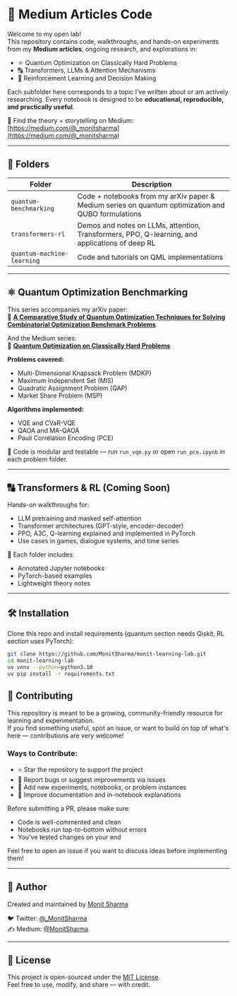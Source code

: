 # 🧠 Medium Articles Code

Welcome to my open lab!  
This repository contains code, walkthroughs, and hands-on experiments from my **Medium articles**, ongoing research, and explorations in:

- ⚛️ Quantum Optimization on Classically Hard Problems
- 🔠 Transformers, LLMs & Attention Mechanisms
- 🤖 Reinforcement Learning and Decision Making

Each subfolder here corresponds to a topic I’ve written about or am actively researching. Every notebook is designed to be **educational, reproducible, and practically useful**.

📄 Find the theory + storytelling on Medium:  
[https://medium.com/@_monitsharma](https://medium.com/@_monitsharma)

---

## 📂 Folders

| Folder                  | Description                                                                                           |
|------------------------|-------------------------------------------------------------------------------------------------------|
| `quantum-benchmarking` | Code + notebooks from my arXiv paper & Medium series on quantum optimization and QUBO formulations   |
| `transformers-rl`      | Demos and notes on LLMs, attention, Transformers, PPO, Q-learning, and applications of deep RL        |
| `quantum-machine-learning` | Code and tutorials on QML implementations|

---

## ⚛️ Quantum Optimization Benchmarking

This series accompanies my arXiv paper:  
📄 **[A Comparative Study of Quantum Optimization Techniques for Solving Combinatorial Optimization Benchmark Problems](https://arxiv.org/abs/2503.12121)**

And the Medium series:  
📰 **[Quantum Optimization on Classically Hard Problems](https://medium.com/@_MonitSharma)**

**Problems covered:**
- Multi-Dimensional Knapsack Problem (MDKP)
- Maximum Independent Set (MIS)
- Quadratic Assignment Problem (QAP)
- Market Share Problem (MSP)

**Algorithms implemented:**
- VQE and CVaR-VQE
- QAOA and MA-QAOA
- Pauli Correlation Encoding (PCE)

🧪 Code is modular and testable — run `run_vqe.py` or open `run_pce.ipynb` in each problem folder.

---

## 🔠 Transformers & RL (Coming Soon)

Hands-on walkthroughs for:
- LLM pretraining and masked self-attention
- Transformer architectures (GPT-style, encoder-decoder)
- PPO, A3C, Q-learning explained and implemented in PyTorch
- Use cases in games, dialogue systems, and time series

🧠 Each folder includes:
- Annotated Jupyter notebooks
- PyTorch-based examples
- Lightweight theory notes

---

## 🛠️ Installation

Clone this repo and install requirements (quantum section needs Qiskit, RL section uses PyTorch):

```bash
git clone https://github.com/MonitSharma/monit-learning-lab.git
cd monit-learning-lab
uv venv --python=python3.10
uv pip install -r requirements.txt
```


## 🤝 Contributing

This repository is meant to be a growing, community-friendly resource for learning and experimentation.  
If you find something useful, spot an issue, or want to build on top of what's here — contributions are very welcome!

### Ways to Contribute:
- ⭐ Star the repository to support the project
- 🐛 Report bugs or suggest improvements via issues
- 🧪 Add new experiments, notebooks, or problem instances
- 📖 Improve documentation and in-notebook explanations

Before submitting a PR, please make sure:
- Code is well-commented and clean
- Notebooks run top-to-bottom without errors
- You've tested changes on your end

Feel free to open an issue if you want to discuss ideas before implementing them!

---

## 👤 Author

Created and maintained by [Monit Sharma](https://github.com/MonitSharma)  

🐦 Twitter: [@_MonitSharma](https://twitter.com/_MonitSharma)  
✍️ Medium: [@MonitSharma](https://medium.com/@_monitsharma)

---

## 📜 License

This project is open-sourced under the [MIT License](LICENSE).  
Feel free to use, modify, and share — with credit.
